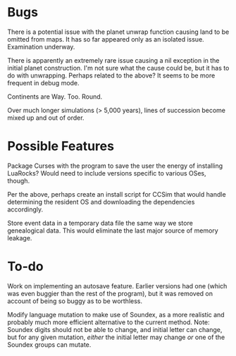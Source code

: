 # Bugs

There is a potential issue with the planet unwrap function causing land to be omitted from maps. It has so far appeared only as an isolated issue. Examination underway.

There is apparently an extremely rare issue causing a nil exception in the initial planet construction. I'm not sure what the cause could be, but it has to do with unwrapping. Perhaps related to the above? It seems to be more frequent in debug mode.

Continents are Way. Too. Round.

Over much longer simulations (> 5,000 years), lines of succession become mixed up and out of order.

# Possible Features

Package Curses with the program to save the user the energy of installing LuaRocks? Would need to include versions specific to various OSes, though.

Per the above, perhaps create an install script for CCSim that would handle determining the resident OS and downloading the dependencies accordingly.

Store event data in a temporary data file the same way we store genealogical data. This would eliminate the last major source of memory leakage.

# To-do

Work on implementing an autosave feature. Earlier versions had one (which was even buggier than the rest of the program), but it was removed on account of being so buggy as to be worthless.

Modify language mutation to make use of Soundex, as a more realistic and probably much more efficient alternative to the current method. Note: Soundex digits should not be able to change, and initial letter can change, but for any given mutation, *either* the initial letter may change *or* one of the Soundex groups can mutate.